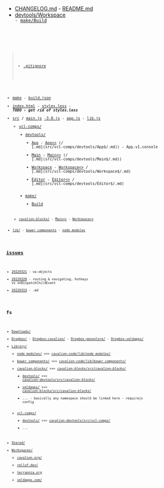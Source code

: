 * [CHANGELOG.md]() - [README.md]() 
* [devtools/Workspace<code>](/Workspaces/cavalion.org/cavalion-code/src/vcl-comps/devtools/Workspace$/code.js) - [make/Build<code>](javascript:app.bubble(`openform`,{uri:`make/Build<code>`}))

##

> * [.gitignore]()
* [make]() - [build.json](src/:)
* [index.html]() - [styles.less](src/:) - _**TODO - get rid of styles.less**_
* [src](:/) / [main.js](src/:) [-3.0.js](src/:) - [app.js](src/:) - [lib.js](src/:) 
	* [vcl-comps/](src/:) 
		* [devtools/](src/vcl-comps/:) 
			- [App](src/vcl-comps/devtools/:.js) - [App<>](src/vcl-comps/devtools/App$/) (/ [.md](src/vcl-comps/devtools/App$/.md)) - App.v1.console
			- [Main](src/vcl-comps/devtools/:.js) - [Main<>](src/vcl-comps/devtools/Main$/) (/ [.md](src/vcl-comps/devtools/Main$/.md))
			- [Workspace](src/vcl-comps/devtools/:.js) - [Workspace<>](src/vcl-comps/devtools/Workspace$/) / [.md](src/vcl-comps/devtools/Workspace$/.md)
			- [Editor](src/vcl-comps/devtools/:.js) - [Editor<>](src/vcl-comps/devtools/Editor$/) / [.md](src/vcl-comps/devtools/Editor$/.md)
		* [make/](src/vcl-comps/:)
			- [Build<code>](src/vcl-comps/make/Build$/code.js)
	* [cavalion-blocks/](src/:) - [Main<>](src/cavalion-blocks/Main.js) - [Workspace<>](src/cavalion-blocks/Workspace.js)
* [lib/]() - [bower_components](lib/:/) - [node_modules](lib/:/)

## [issues](:/)

* [20220321](issues/:/) - va-objects
* [20220320](issues/:/) - routing & navigating, hotkeys vs onDispatchChildEvent
* [20220319](issues/:/) - .md

## fs

* [Downloads/](/:)
* [Dropbox/](/:) - [Dropbox-cavalion/](/:) - [Dropbox-geoxplore/](/:) - [Dropbox-veldapps/](/:)
* [Library/](/:)
	* [node\_modules/](/Library/:) >>> _[cavalion-code/lib/node\_modules/](/Workspaces/cavalion.org/:)_
	* [bower\_components/](/Library/:) >>> _[cavalion-code/lib/bower\_components/](/Workspaces/cavalion.org/:)_
	* [cavalion-blocks/](/Library/:) >>> _[cavalion-blocks/src/cavalion-blocks/](/Workspaces/cavalion.org/:)_
		* [devtools/](/Library/cavalion-blocks/:) >>> _[cavalion-devtools/src/cavalion-blocks/](/Workspaces/cavalion.org/:)_
		* [veldapps/](/Library/cavalion-blocks/:) >>> _[cavalion-blocks/src/cavalion-blocks/](/Workspaces/cavalion.org/:)_
		* ... - basically any namespace should be linked here - requirejs config
	* [vcl-comps/](/Library/:) 
		* [devtools/](/Library/vcl-comps/:) >>> _[cavalion-devtools/src/vcl-comps/](/Workspaces/cavalion.org/:)_
		* ...
* [Shared/](/:)
* [Workspaces/](/:)
	* [cavalion.org/](/Workspaces/:)
	* [relluf.dev/](/Workspaces/:)
	* [terrannia.org](/Workspaces/:)
	* [veldapps.com/](/Workspaces/:)